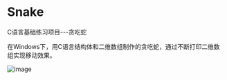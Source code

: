# Snake
C语言基础练习项目---贪吃蛇

在Windows下，用C语言结构体和二维数组制作的贪吃蛇，通过不断打印二维数组实现移动效果。

![image](https://user-images.githubusercontent.com/57706599/190065734-57705060-106e-4b8d-81ed-120d9aeb90b7.png)


